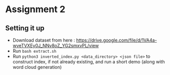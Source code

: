 # Assignment 2

## Setting it up

* Download dataset from here : https://drive.google.com/file/d/1VA4a-wveTVXEy0J_NNv8oZ_YG2smxvPL/view
* Run `bash extract.sh`
* Run `python3 inverted_index.py <data_directory> <json file>` to construct index, if not already existing, and run a short demo (along with word cloud generation)
